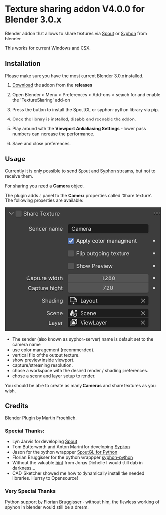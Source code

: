 # Texture sharing addon V4.0.0 for Blender 3.0.x

Blender addon that allows to share textures via [Spout](http://spout.zeal.co/) or [Syphon](https://syphon.github.io/)  from blender.

This works for current Windows and OSX.

## Installation

Please make sure you have the most current Blender 3.0.x installed.

1. [Download](https://github.com/maybites/blender.script.spout/releases) the addon from the **releases**

2. Open Blender > Menu >  Preferences > Add-ons > search for and enable the 'TextureSharing' add-on  

3. Press the button to install the SpoutGL or syphon-python library via pip.

4. Once the library is installed, disable and reenable the addon.

5. Play around with the **Viewport Antialiasing Settings** - lower pass numbers can increase the performance.

6. Save and close preferences.

## Usage

Currently it is only possible to send Spout and Syphon streams, but not to receive them.

For sharing you need a **Camera** object.

The plugin adds a panel to the **Camera** properties called 'Share texture'. The following properties are available:

![Panel](./documentation/panel.png)

* The sender (also known as syphon-server) name is default set to the camera name.
* use color management (recommended).
* vertical flip of the output texture.
* show preview inside viewport.
* capture/streaming resolution.
* chose a workspace with the desired render / shading preferences.
* chose a scene and layer setup to render.

You should be able to create as many **Cameras** and share textures as you wish.

## Credits

Blender Plugin by Martin Froehlich.

### Special Thanks:

* Lyn Jarvis for developing [Spout](http://spout.zeal.co/)
* Tom Butterworth and Anton Marini for developing [Syphon](https://syphon.github.io/)
* Jason for the python wrappper [SpoutGL for Python](https://github.com/jlai/Python-SpoutGL) 
* Florian Bruggisser for the python wrappper [syphon-python](https://github.com/cansik/syphon-python)
* Without the valuable [hint](https://docs.blender.org/api/master/gpu.html#rendering-the-3d-view-into-a-texture) from Jonas Dichelle I would still dab in darkness...
* [CAD_Sketcher](https://github.com/hlorus/CAD_Sketcher) showed me how to dynamically install the needed libraries. Hurray to Opensource!

### Very Special Thanks

Python support by Florian Bruggisser - without him, the flawless working of spyhon in blender would still be a dream.
